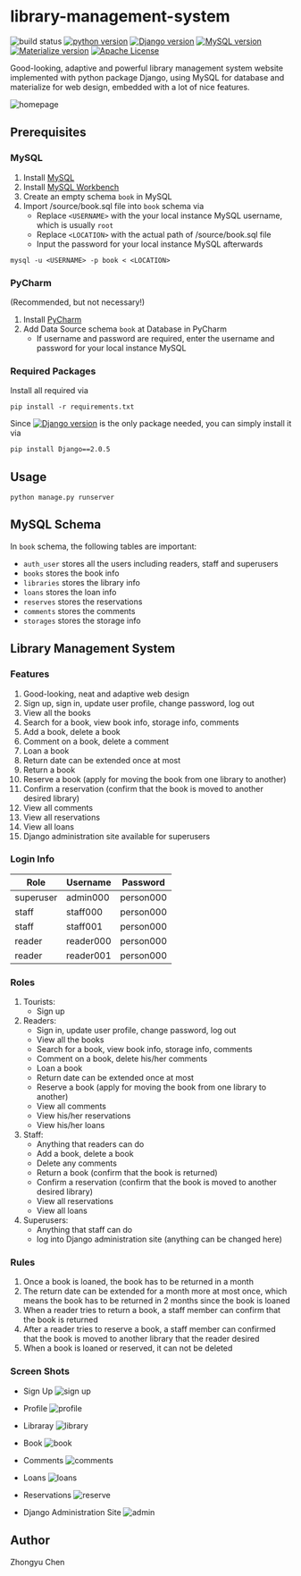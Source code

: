 # library-management-system

![build status](https://img.shields.io/badge/build-passing-green.svg)
[![python version](https://img.shields.io/badge/python-3.6.5-fbb4ae.svg)](https://python.org)
[![Django version](https://img.shields.io/badge/Django-2.0.5-b3cde3.svg)](https://www.djangoproject.com/)
[![MySQL version](https://img.shields.io/badge/MySQL-5.9.7-ccebc5.svg)](https://www.mysql.com/)
[![Materialize version](https://img.shields.io/badge/Materialize-1.0.0-decbe4.svg)](https://materializecss.com/)
[![Apache License](https://img.shields.io/badge/license-Apache2.0-fed9a6.svg)](http://www.apache.org/licenses/)

Good-looking, adaptive and powerful library management system website implemented with python package Django, using MySQL for database and materialize for web design, embedded with a lot of nice features.

![homepage](https://raw.githubusercontent.com/czhongyu/library-management-system/master/source/pic/homepage.jpg?token=AgmiqBxZHqKfEPCixdVH0ATO7raM8uRNks5cg4AmwA%3D%3D)

## Prerequisites

### MySQL

1. Install [MySQL](https://dev.mysql.com/downloads/mysql/)
2. Install [MySQL Workbench](https://dev.mysql.com/downloads/workbench/) 
3. Create an empty schema `book` in MySQL
4. Import /source/book.sql file into `book` schema via
    * Replace `<USERNAME>` with the your local instance MySQL username, which is usually `root`
    * Replace `<LOCATION>` with the actual path of /source/book.sql file
    * Input the password for your local instance MySQL afterwards

```commandline
mysql -u <USERNAME> -p book < <LOCATION>
```

### PyCharm

(Recommended, but not necessary!)

1. Install [PyCharm](https://www.jetbrains.com/pycharm/)
2. Add Data Source schema `book` at Database in PyCharm
    * If username and password are required, enter the username and password for your local instance MySQL

### Required Packages

Install all required via
```commandline
pip install -r requirements.txt
```

Since [![Django version](https://img.shields.io/badge/Django-2.0.5-fc8d62.svg)](https://www.djangoproject.com/) is the only package needed, you can simply install it via
```commandline
pip install Django==2.0.5
```

## Usage

```commandline
python manage.py runserver
```

## MySQL Schema

In `book` schema, the following tables are important:
* `auth_user` stores all the users including readers, staff and superusers 
* `books` stores the book info
* `libraries` stores the library info
* `loans` stores the loan info
* `reserves` stores the reservations
* `comments` stores the comments
* `storages` stores the storage info

## Library Management System

### Features

1. Good-looking, neat and adaptive web design
2. Sign up, sign in, update user profile, change password, log out
3. View all the books
4. Search for a book, view book info, storage info, comments
5. Add a book, delete a book
6. Comment on a book, delete a comment
7. Loan a book
8. Return date can be extended once at most
9. Return a book
10. Reserve a book (apply for moving the book from one library to another)
11. Confirm a reservation (confirm that the book is moved to another desired library)
12. View all comments
13. View all reservations
14. View all loans
15. Django administration site available for superusers

### Login Info

| Role      | Username  | Password  |
| --------- | --------- | --------- |
| superuser | admin000  | person000 |
| staff     | staff000  | person000 |
| staff     | staff001  | person000 |
| reader    | reader000 | person000 |
| reader    | reader001 | person000 |

### Roles

1. Tourists:
    * Sign up
2. Readers:
    * Sign in, update user profile, change password, log out
    * View all the books
    * Search for a book, view book info, storage info, comments
    * Comment on a book, delete his/her comments
    * Loan a book
    * Return date can be extended once at most
    * Reserve a book (apply for moving the book from one library to another)
    * View all comments
    * View his/her reservations
    * View his/her loans
3. Staff:
    * Anything that readers can do
    * Add a book, delete a book
    * Delete any comments
    * Return a book (confirm that the book is returned)
    * Confirm a reservation (confirm that the book is moved to another desired library)
    * View all reservations
    * View all loans
4. Superusers:
    * Anything that staff can do
    * log into Django administration site (anything can be changed here)
    
### Rules

1. Once a book is loaned, the book has to be returned in a month
2. The return date can be extended for a month more at most once, which means the book has to be returned in 2 months since the book is loaned
3. When a reader tries to return a book, a staff member can confirm that the book is returned
4. After a reader tries to reserve a book, a staff member can confirmed that the book is moved to another library that the reader desired
5. When a book is loaned or reserved, it can not be deleted

### Screen Shots

* Sign Up
![sign up](https://raw.githubusercontent.com/czhongyu/library-management-system/master/source/pic/signup.jpg?token=AgmiqFZjwlsgdD0sujXdGrFupr7ICuijks5cg4CgwA%3D%3D)

* Profile
![profile](https://raw.githubusercontent.com/czhongyu/library-management-system/master/source/pic/profile.jpg?token=AgmiqFSo5c3jd18fdRBQgC-50nJRjzJvks5cg4D0wA%3D%3D)

* Libraray
![library](https://raw.githubusercontent.com/czhongyu/library-management-system/master/source/pic/library.jpg?token=AgmiqFRn_VpFT-ngEF9DdCfO5uLaqzdbks5cg4DSwA%3D%3D)

* Book
![book](https://raw.githubusercontent.com/czhongyu/library-management-system/master/source/pic/book.jpg?token=AgmiqPYe_X-eewek9I8nu4ZZHC9Dmntcks5cg4EMwA%3D%3D)

* Comments
![comments](https://raw.githubusercontent.com/czhongyu/library-management-system/master/source/pic/comments.jpg?token=AgmiqLY2nkLJuSavIwGbQ5YDoWGq3yM8ks5cg4EkwA%3D%3D)

* Loans
![loans](https://raw.githubusercontent.com/czhongyu/library-management-system/master/source/pic/loans.jpg?token=AgmiqMm3rEHOjWUuEWYS3bC5J90pVnB7ks5cg4E5wA%3D%3D)

* Reservations
![reserve](https://raw.githubusercontent.com/czhongyu/library-management-system/master/source/pic/reserve.jpg?token=AgmiqHjklVJYgW5-kZBZHu8dL_OlHw_4ks5cg4FNwA%3D%3D)

* Django Administration Site
![admin](https://raw.githubusercontent.com/czhongyu/library-management-system/master/source/pic/admin.jpg?token=AgmiqB-nqv5xvQXhIlLw-zBpO6M_GthMks5cg4GfwA%3D%3D)

## Author

Zhongyu Chen
